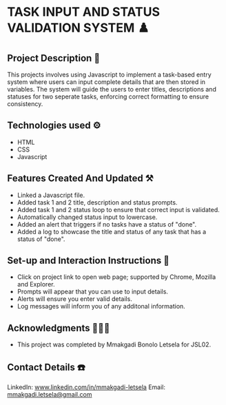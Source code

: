 # TASK INPUT AND STATUS VALIDATION SYSTEM ♟️

## Project Description 📗
This projects involves using Javascript to implement a task-based entry system where users can input complete details that are then stored in variables. 
The system will guide the users to enter titles, descriptions and statuses for two seperate tasks, enforcing correct formatting to ensure consistency. 

## Technologies used ⚙️
- HTML 
- CSS
- Javascript

## Features Created And Updated ⚒️
- Linked a Javascript file.
- Added task 1 and 2 title, description and status prompts.
- Added task 1 and 2 status loop to ensure that correct input is validated.
- Automatically changed status input to lowercase.
- Added an alert that triggers if no tasks have a status of "done".
- Added a log to showcase the title and status of any task that has a status of "done".

## Set-up and Interaction Instructions 🚧
- Click on project link to open web page; supported by Chrome, Mozilla and Explorer. 
- Prompts will appear that you can use to input details.
- Alerts will ensure you enter valid details. 
- Log messages will inform you of any additonal information.

## Acknowledgments 🧑‍🤝‍🧑
- This project was completed by Mmakgadi Bonolo Letsela for JSL02.

## Contact Details ☎️
LinkedIn: www.linkedin.com/in/mmakgadi-letsela
Email:    mmakgadi.letsela@gmail.com

